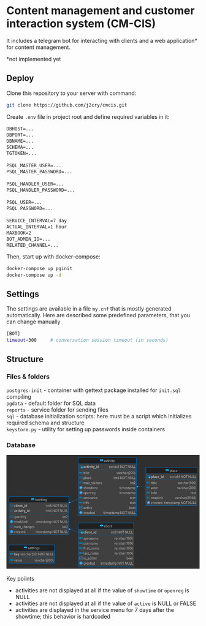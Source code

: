 # Сontent management and customer interaction system (CM-CIS)
It includes a telegram bot for interacting with clients and a web application* for content management.

*not implemented yet

## Deploy
Clone this repository to your server with command:
```bash
git clone https://github.com/j2cry/cmcis.git
```

Create `.env` file in project root and define required variables in it:
```
DBHOST=...
DBPORT=...
DBNAME=...
SCHEMA=...
TGTOKEN=...

PSQL_MASTER_USER=...
PSQL_MASTER_PASSWORD=...

PSQL_HANDLER_USER=...
PSQL_HANDLER_PASSWORD=...

PSQL_USER=...
PSQL_PASSWORD=...

SERVICE_INTERVAL=7 day
ACTUAL_INTERVAL=1 hour
MAXBOOK=2
BOT_ADMIN_ID=...
RELATED_CHANNEL=...
```

Then, start up with docker-compose:
```bash
docker-compose up pginit
docker-compose up -d
```

## Settings
The settings are available in a file `my.cnf` that is mostly generated automatically.
Here are described some predefined parameters, that you can change manually
```bash
[BOT]
timeout=300     # conversation session timeout (in seconds)
```



## Structure
### Files & folders
`postgres-init` - container with gettext package installed for `init.sql` compiling<br>
`pgdata` - default folder for SQL data<br>
`reports` - service folder for sending files<br>
`sql` - database initialization scripts: here must be a script which initializes required schema and structure<br>
`keystore.py` - utility for setting up passwords inside containers<br>


### Database
<img src="sql/cmcis-erd.png" alt="Look for ERD if `sql` folder">

Key poiints
* activities are not displayed at all if the value of `showtime` or `openreg` is NULL
* activities are not displayed at all if the value of `active` is NULL or FALSE
* activities are displayed in the service menu for 7 days after the showtime; this behavior is hardcoded